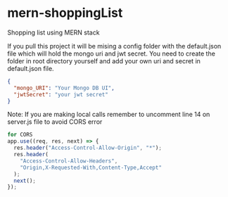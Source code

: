 # mern-shoppingList

Shopping list using MERN stack

If you pull this project it will be mising a config folder with the default.json file which will hold the mongo uri and jwt secret. You need to create the folder in root directory yourself and add your own uri and secret in default.json file.

```json
{
  "mongo_URI": "Your Mongo DB UI",
  "jwtSecret": "your jwt secret"
}
```

Note: If you are making local calls remember to uncomment line 14 on server.js file to avoid CORS error

```javascript
for CORS
app.use((req, res, next) => {
  res.header("Access-Control-Allow-Origin", "*");
  res.header(
    "Access-Control-Allow-Headers",
    "Origin,X-Requested-With,Content-Type,Accept"
  );
  next();
});
```
